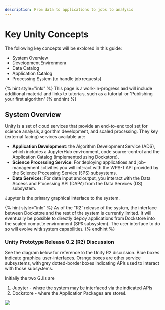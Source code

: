 ```yaml
---
description: From data to applications to jobs to analysis
---
```


# Key Unity Concepts

The following key concepts will be explored in this guide:

* System Overview
* Development Environment
* Data Catalog
* Application Catalog
* Processing System (to handle job requests)

{% hint style="info" %}
This page is a work-in-progress and will include additional material and links to tutorials, such as a tutorial for 'Publishing your first algorithm'
{% endhint %}

## System Overview

Unity is a set of cloud services that provide an end-to-end tool set for science analysis, algorithm development, and scaled processing. They key (external facing) services available are:

* **Application Development**: the Algorithm Development Service (ADS), which includes a JupyterHub environment, code source-control and the Application Catalog (implemented using Dockstore).
* **Science Processing Service**: For deploying applications and job-management activities you will interact with the WPS-T API provided by the Science Processing Service (SPS) subsystems.&#x20;
* **Data Services**: For data input and output, you interact with the Data Access and Processing API (DAPA) from the Data Services (DS) subsystem.

Jupyter is the primary graphical interface to the system.&#x20;

{% hint style="info" %}
As of the "R2" release of the system, the interface between Dockstore and the rest of the system is currently limited. It will eventually be possible to directly deploy applications from Dockstore into the scaled compute environment (SPS subsystem). The user interface to do so will evolve with system capabilities.
{% endhint %}

### **Unity Prototype Release 0.2 (R2) Discussion**

See the diagram below for reference to the Unity R2 discussion. Blue boxes indicate graphical user-interfaces. Orange boxes are other service subsystems, with grey dotted-border boxes indicating APIs used to interact with those subsystems.

Initially the two GUIs are&#x20;

1. Jupyter - where the system may be interfaced via the indicated APIs
2. Dockstore - where the Application Packages are stored.

![](https://documents.lucid.app/documents/2eaf0390-bb79-4c4d-af02-e7f64e0914a3/pages/.2F-os\_15SZe?a=6273\&x=5292\&y=661\&w=1141\&h=1342\&store=1\&accept=image%2F\*\&auth=LCA%204ffb33e23d9c8212fca25bf036f885be2e9a068b-ts%3D1659395518)

